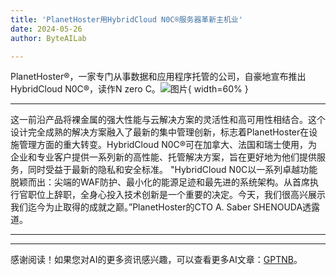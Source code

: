 ```yaml
---
title: 'PlanetHoster用HybridCloud N0C®服务器革新主机业'
date: 2024-05-26
author: ByteAILab

---
```


PlanetHoster®，一家专门从事数据和应用程序托管的公司，自豪地宣布推出HybridCloud N0C®，读作N zero C。![图片](https://ai-techpark.com/wp-content/uploads/2024/05/PlanetHoster-960x540.jpg){ width=60% }

---
这一前沿产品将裸金属的强大性能与云解决方案的灵活性和高可用性相结合。这个设计完全成熟的解决方案融入了最新的集中管理创新，标志着PlanetHoster在设施管理方面的重大转变。HybridCloud N0C®可在加拿大、法国和瑞士使用，为企业和专业客户提供一系列新的高性能、托管解决方案，旨在更好地为他们提供服务，同时受益于最新的隐私和安全标准。
"HybridCloud N0C以一系列卓越功能脱颖而出：尖端的WAF防护、最小化的能源足迹和最先进的系统架构。从首席执行官职位上辞职，全身心投入技术创新是一个重要的决定。今天，我们很高兴展示我们迄今为止取得的成就之巅。”PlanetHoster的CTO A. Saber SHENOUDA透露道。

---
---
感谢阅读！如果您对AI的更多资讯感兴趣，可以查看更多AI文章：[GPTNB](https://gptnb.com)。